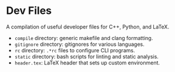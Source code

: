 # Dev Files

A compilation of useful developer files for C++, Python, and LaTeX.

- `compile` directory: generic makefile and clang formatting.
- `gitignore` directory: gitignores for various languages.
- `rc` directory: `.*rc` files to configure CLI programs.
- `static` directory: bash scripts for linting and static analysis.
- `header.tex`: LaTeX header that sets up custom environment.

